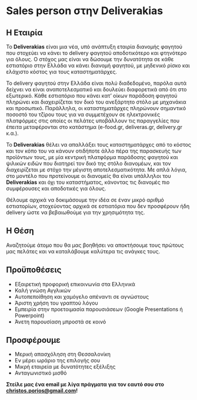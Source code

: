 # Sales person στην Deliverakias

## H Εταιρία

To **Deliverakias** είναι μια νέα, υπό ανάπτυξη εταιρία διανομής φαγητού που στοχεύει να κάνει το delivery φαγητού αποδοτικότερο και φτηνότερο για όλους. Ο στόχος μας είναι να δώσουμε την δυνατότητα σε κάθε εστιατόριο στην Ελλάδα να κάνει διανομή φαγητού, με μηδενικό ρίσκο και ελάχιστο κόστος για τους καταστηματάρχες.

Το delivery φαγητού στην Ελλάδα είναι πολύ διαδεδομένο, παρόλα αυτά δείχνει να είναι αναποτελεσματικό και δουλεύει διαφορετικά από ότι στο εξωτερικό. Κάθε εστιατόριο που κάνει κατ’ οίκων παράδοση φαγητού πληρώνει και διαχειρίζεται τον δικό του ανεξάρτητο στόλο με μηχανάκια και προσωπικό. Παράλληλα, οι καταστηματάρχες πληρώνουν σημαντικό ποσοστό του τζίρου τους για να συμμετέχουν σε ηλεκτρονικές πλατφόρμες στις οποίες οι πελάτες υποβάλλουν τις παραγγελίες που έπειτα μεταφέρονται στο κατάστημα (e-food.gr, deliveras.gr, delivery.gr κ.α.). 

Το **Deliverakias** θέλει να απαλλάξει τους καταστηματάρχες από το κόστος και τον κόπο του να κάνουν οτιδήποτε άλλο πέρα της παρασκευής των προϊόντων τους, με μία κεντρική πλατφόρμα παράδοσης φαγητού και ψιλικών ειδών που διατηρεί τον δικό της στόλο διανομέων, και τον διαχειρίζεται με στόχο την μέγιστη αποτελεσματικότητα. Με απλά λόγια, στο μοντέλο που προτείνουμε οι διανομείς θα είναι υπάλληλοι του **Deliverakias** και όχι του καταστήματος, κάνοντας τις διανομές πιο συμφέρουσες και αποδοτικές για όλους.

Θέλουμε αρχικά να δοκιμάσουμε την ιδέα σε έναν μικρό αριθμό εστιατορίων, στοχεύοντας αρχικά σε εστιατόρια που δεν προσφέρουν ήδη delivery ώστε να βεβαιωθούμε για την χρησιμότητα της.

## H Θέση
Αναζητούμε άτομο που θα μας βοηθήσει να αποκτήσουμε τους πρώτους μας πελάτες και να καταλάβουμε καλύτερα τις ανάγκες τους.

## Προϋποθέσεις
* Εξαιρετική προφορική επικοινωνία στα Ελληνικά
* Καλή γνώση Αγγλικών
* Αυτοπεποίθηση και χαμόγελο απέναντι σε αγνώστους
* Άριστη χρήση του γραπτού λόγου
* Εμπειρία στην προετοιμασία παρουσιάσεων (Google Presentations ή Powerpoint)
* Άνετη παρουσίαση μπροστά σε κοινό

## Προσφέρουμε
* Μερική απασχόληση στη Θεσσαλονίκη
* Εν μέρει ωράριο της επιλογής σου
* Μικρή εταιρεία με δυνατότητες εξέλιξης
* Ανταγωνιστικό μισθό

**Στείλε μας ένα email με λίγα πράγματα για τον εαυτό σου στο christos.porios@gmail.com!**
